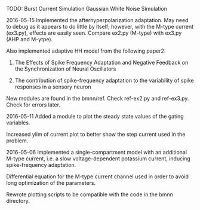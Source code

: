 TODO: Burst Current Simulation
      Gaussian White Noise Simulation

2016-05-15
Implemented the afterhyperpolarization adaptation.
May need to debug as it appears to do little by itself;
however, with the M-type current (ex3.py), effects are
easily seen.  Compare ex2.py (M-type) with
ex3.py (AHP and M-ytpe).

Also implemented adaptive HH model from the following paper2:
1) The Effects of Spike Frequency Adaptation and Negative
Feedback on the Synchronization of Neural Oscillators

2) The contribution of spike-frequency adaptation to the
variability of spike responses in a sensory neuron

New modules are found in the bmnn/ref.  Check ref-ex2.py
and ref-ex3.py.  Check for errors later.

2016-05-11
Added a module to plot the steady state values of the
gating variables.

Increased ylim of current plot to better show the step
current used in the problem.

2016-05-06
Implemented a single-compartment model with an additional
M-type current, i.e. a slow voltage-dependent potassium
current, inducing spike-frequency adaptation.

Differential equation for the M-type current channel used
in order to avoid long optimization of the parameters.

Rewrote plotting scripts to be compatible with the code in
the bmnn directory.